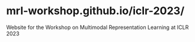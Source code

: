 # mrl-workshop.github.io/iclr-2023/ 
Website for the Workshop on Multimodal Representation Learning at ICLR 2023
